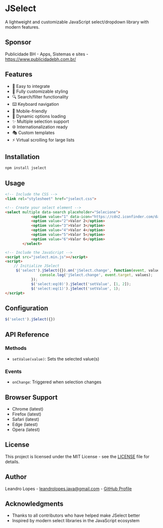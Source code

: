 # JSelect

A lightweight and customizable JavaScript select/dropdown library with modern features.

## Sponsor

Publicidade BH - Apps, Sistemas e sites - https://www.publicidadebh.com.br/

## Features

- 🎯 Easy to integrate
- 🎨 Fully customizable styling
- 🔍 Search/filter functionality
- ⌨️ Keyboard navigation
- 📱 Mobile-friendly
- 🔄 Dynamic options loading
- ✨ Multiple selection support
- 🌐 Internationalization ready
- 🎭 Custom templates
- ⚡ Virtual scrolling for large lists

## Installation

```bash
npm install jselect
```

## Usage

```html
<!-- Include the CSS -->
<link rel="stylesheet" href="jselect.css">

<!-- Create your select element -->
<select multiple data-search placeholder="Selecione">
            <option value="1" data-icon="https://cdn2.iconfinder.com/data/icons/flags_gosquared/64/Brazil_flat.png">Valor 1</option>
            <option value="2">Valor 2</option>
            <option value="3">Valor 3</option>
            <option value="4">Valor 4</option>
            <option value="5">Valor 5</option>
            <option value="6">Valor 6</option>
        </select>

<!-- Include the JavaScript -->
<script src="jselect.min.js"></script>
<script>
    // Initialize JSelect
     $('select').jSelect({}).on('jSelect.change', function(event, values){
                console.log('jSelect.change', event.target, values);
            });
            $('select:eq(0)').jSelect('setValue', [1, 2]);
            $('select:eq(1)').jSelect('setValue', 1);
</script>
```

## Configuration

```javascript
$('select').jSelect({})
```

## API Reference

### Methods

- `setValue(value)`: Sets the selected value(s)

### Events

- `onChange`: Triggered when selection changes

## Browser Support

- Chrome (latest)
- Firefox (latest)
- Safari (latest)
- Edge (latest)
- Opera (latest)

## License

This project is licensed under the MIT License - see the [LICENSE](LICENSE) file for details.

## Author

Leandro Lopes - leandrolopes.java@gmail.com - [GitHub Profile](https://github.com/leandrolopes13)

## Acknowledgments

- Thanks to all contributors who have helped make JSelect better
- Inspired by modern select libraries in the JavaScript ecosystem